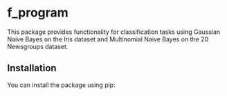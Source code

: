 # f_program

This package provides functionality for classification tasks using Gaussian Naive Bayes on the Iris dataset and Multinomial Naive Bayes on the 20 Newsgroups dataset.

## Installation

You can install the package using pip:

